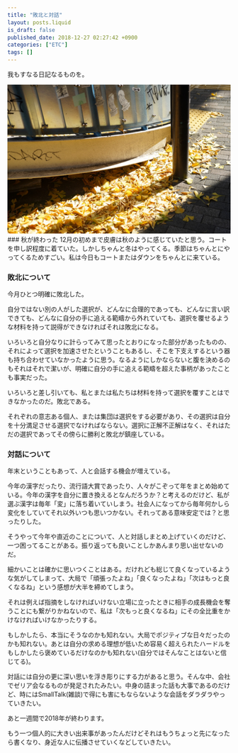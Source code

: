 ```yaml
---
title: "敗北と対話"
layout: posts.liquid
is_draft: false
published_date: 2018-12-27 02:27:42 +0900
categories: ["ETC"]
tags: []
---
```


我もすなる日記なるものを。

 <img class="in_article" src="/public/images/2019/01/96805-16nPECEuhgjheCrfsH4VW8g.jpg">### 秋が終わった
12月の初めまで皮膚は秋のように感じていたと思う。コートを申し訳程度に着ていた。しかしちゃんと冬はやってくる。季節はちゃんとにやってくるためすごい。私は今日もコートまたはダウンをちゃんとに来ている。

### 敗北について
今月ひとつ明確に敗北した。

自分ではない別の人がした選択が、どんなに合理的であっても、どんなに言い訳できても、どんなに自分の手に追える範疇から外れていても、選択を覆せるような材料を持って説得ができなければそれは敗北になる。

いろいろと自分なりに計らってみて思ったとおりになった部分があったものの、それによって選択を加速させたということもあるし、そこを下支えするという器も持ち合わせていなかったように思う。なるようにしかならないと腹を決めるのもそれはそれで潔いが、明確に自分の手に追える範疇を超えた事柄があったことも事実だった。

いろいろと差し引いても、私とまたは私たちは材料を持って選択を覆すことはできなかったのだ。敗北である。

それぞれの意志ある個人、または集団は選択をする必要があり、その選択は自分を十分満足させる選択でなければならない。選択に正解不正解はなく、それはただの選択であってその傍らに勝利と敗北が鎮座している。

### 対話について
年末ということもあって、人と会話する機会が増えている。

今年の漢字だったり、流行語大賞であったり、人々がこぞって年をまとめ始めている。今年の漢字を自分に置き換えるとなんだろうか？と考えるのだけど、私が選ぶ漢字は毎年「変」に落ち着いていしまう。社会人になってから毎年何かしら変化をしていてそれ以外いつも思いつかない。それってある意味安定では？と思ったりした。

そうやって今年や直近のことについて、人と対話しまとめ上げていくのだけど、一つ困ってることがある。振り返っても良いことしかあんまり思い出せないのだ。

細かいことは確かに思いつくことはある。だけれども総じて良くなっているような気がしてしまって、大局で「頑張ったよね」「良くなったよね」「次はもっと良くなるね」という感想が大半を締めてしまう。

それは例えば指摘をしなければいけない立場に立ったときに相手の成長機会を奪うことにも繋がりかねないので、私は「次もっと良くなるね」にその全比重をかけなければいけなかったりする。

もしかしたら、本当にそうなのかも知れない。大局でポジティブな日々だったのかも知れない。あとは自分の求める理想が低いため容易く超えられたハードルをもしかしたら褒めているだけなのかも知れない(自分ではそんなことはないと信じてる)。

対話には自分の更に深い思いを浮き彫りにする力があると思う。そんな中、会社でゼリア会なるものが発足されたみたい。中身の詰まった話も大事であるのだけど、時にはSmallTalk(雑談)で得にも害にもならないような会話をダラダラやっていきたい。

あと一週間で2018年が終わります。

もう一つ個人的に大きい出来事があったんだけどそれはもうちょっと先になったら書くなり、身近な人に伝播させていくなどしていきたい。


